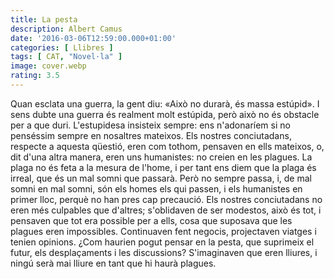 ```yaml
---
title: La pesta
description: Albert Camus
date: '2016-03-06T12:59:00.000+01:00'
categories: [ Llibres ]
tags: [ CAT, "Novel·la" ]
image: cover.webp
rating: 3.5
---
```


Quan esclata una guerra, la gent diu: «Això no durarà, és massa estúpid». I sens dubte una guerra és realment molt estúpida, però això no és obstacle per a que duri. L'estupidesa insisteix sempre: ens n'adonaríem si no penséssim sempre en nosaltres mateixos. Els nostres conciutadans, respecte a aquesta qüestió, eren com tothom, pensaven en ells mateixos, o, dit d'una altra manera, eren uns humanistes: no creien en les plagues. La plaga no és feta a la mesura de l'home, i per tant ens diem que la plaga és irreal, que és un mal somni que passarà. Però no sempre passa, i, de mal somni en mal somni, són els homes els qui passen, i els humanistes en primer lloc, perquè no han pres cap precaució. Els nostres conciutadans no eren més culpables que d'altres; s'oblidaven de ser modestos, això és tot, i pensaven que tot era possible per a ells, cosa que suposava que les plagues eren impossibles. Continuaven fent negocis, projectaven viatges i tenien opinions. ¿Com haurien pogut pensar en la pesta, que suprimeix el futur, els desplaçaments i les discussions? S'imaginaven que eren lliures, i ningú serà mai lliure en tant que hi haurà plagues.

